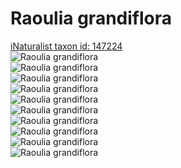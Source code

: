 
Raoulia grandiflora
===================
  
[iNaturalist taxon id: 147224](https://www.inaturalist.org/taxa/147224)  
![Raoulia grandiflora](https://inaturalist-open-data.s3.amazonaws.com/photos/111306802/medium.jpeg)  
![Raoulia grandiflora](https://inaturalist-open-data.s3.amazonaws.com/photos/111306809/medium.jpeg)  
![Raoulia grandiflora](https://inaturalist-open-data.s3.amazonaws.com/photos/111305901/medium.jpeg)  
![Raoulia grandiflora](https://inaturalist-open-data.s3.amazonaws.com/photos/111305913/medium.jpeg)  
![Raoulia grandiflora](https://inaturalist-open-data.s3.amazonaws.com/photos/111305933/medium.jpeg)  
![Raoulia grandiflora](https://inaturalist-open-data.s3.amazonaws.com/photos/111306802/medium.jpeg)  
![Raoulia grandiflora](https://inaturalist-open-data.s3.amazonaws.com/photos/111306809/medium.jpeg)  
![Raoulia grandiflora](https://inaturalist-open-data.s3.amazonaws.com/photos/111305901/medium.jpeg)  
![Raoulia grandiflora](https://inaturalist-open-data.s3.amazonaws.com/photos/111305913/medium.jpeg)  
![Raoulia grandiflora](https://inaturalist-open-data.s3.amazonaws.com/photos/111305933/medium.jpeg)